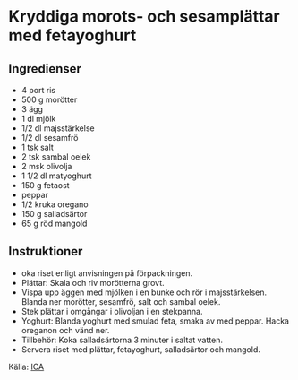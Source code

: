# Kryddiga morots- och sesamplättar med fetayoghurt

## Ingredienser

* 4 port ris
* 500 g morötter
* 3 ägg
* 1 dl mjölk
* 1/2 dl majsstärkelse
* 1/2 dl sesamfrö
* 1 tsk salt
* 2 tsk sambal oelek
* 2 msk olivolja
* 1 1/2 dl matyoghurt
* 150 g fetaost
* peppar
* 1/2 kruka oregano
* 150 g salladsärtor
* 65 g röd mangold

## Instruktioner

* oka riset enligt anvisningen på förpackningen.
* Plättar: Skala och riv morötterna grovt.
* Vispa upp äggen med mjölken i en bunke och rör i majsstärkelsen. Blanda ner morötter, sesamfrö, salt och sambal oelek.
* Stek plättar i omgångar i olivoljan i en stekpanna.
* Yoghurt: Blanda yoghurt med smulad feta, smaka av med peppar. Hacka oreganon och vänd ner.
* Tillbehör: Koka salladsärtorna 3 minuter i saltat vatten.
* Servera riset med plättar, fetayoghurt, salladsärtor och mangold.

 Källa: [ICA](https://www.ica.se/recept/kryddiga-morots-och-sesamplattar-med-fetayoghurt-723874/)